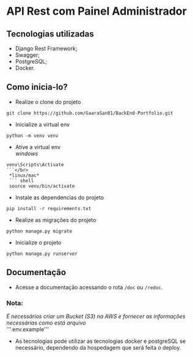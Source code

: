 # API Rest com Painel Administrador

## Tecnologias utilizadas

- Django Rest Framework;
- Swagger;
- PostgreSQL;
- Docker.

## Como inicia-lo?

- Realize o clone do projeto </br>
``` shell
git clone https://github.com/GaaraSan01/BackEnd-Portfolio.git
```

- Inicialize a virtual env </br>
```shell
python -m venv venv
```

- Ative a virtual env </br>
 *windows*
 ``` shell
 venv\Scripts\Activate
 ```</br>
  *linux/mac* 
  ``` shell
  source venv/bin/activate
  ```
 
- Instale as dependencias do projeto </br>
``` shell
pip install -r requirements.txt
```

- Realize as migrações do projeto </br>
```shell
python manage.py migrate
```

- Inicialize o projeto </br>
```shell
python manage.py runserver
```

## Documentação

- Acesse a documentação acessando o rota ```/doc``` ou ```/redoc```.

### Nota:

_É necessários criar um Bucket (S3) na AWS e fornecer as informações necessárias como está arquivo <br/>_
'''.env.example'''

- As tecnologias pode utilizar as tecnologias docker e postgreSQL se necessário, dependendo da hospedagem que será feita o deploy.